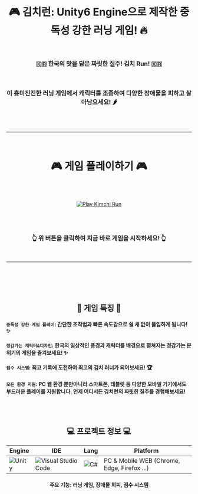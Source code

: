 <div align="center">
 
# 🎮 김치런: Unity6 Engine으로 제작한 중독성 강한 러닝 게임! 🔥

<br>


 
### 🇰🇷 한국의 맛을 담은 짜릿한 질주! 김치 Run! 🇰🇷

<br>

### 이 흥미진진한 러닝 게임에서 캐릭터를 조종하여 다양한 장애물을 피하고 살아남으세요! 🌶️

</div>

<br><br><hr><br>

 # <div align="center"> 🎮 게임 플레이하기 🎮 </div>

<br><br>

<div align="center">
  
[![Play Kimchi Run](https://img.shields.io/badge/PLAY%20KIMCHI%20RUN-FF0000?style=for-the-badge&logo=unity&logoColor=white)](https://play.unity.com/en/games/fdc0bfd5-6e15-404e-b3a6-ef55d4d4bb78/kimchi-run-by-wj)

<br><br>

### **👆 위 버튼을 클릭하여 지금 바로 게임을 시작하세요! 👆**
</div>

<br><hr><br><br>

<div align="center">

<br>
 
## 🎯 게임 특징 🎯

</div>

#### `중독성 강한 게임 플레이`: 간단한 조작법과 빠른 속도감으로 쉴 새 없이 몰입하게 됩니다! ✨  
#### `정감가는 캐릭터&디자인`: 한국의 일상적인 풍경과 캐릭터를 배경으로 펼쳐지는 정감가는 분위기의 게임을 즐겨보세요! ✨      
#### `점수 시스템`: 최고 기록에 도전하여 최고의 김치 러너가 되어보세요! 🏆    
#### `모든 환경 지원`: PC 웹 환경 뿐만아니라 스마트폰, 태블릿 등 다양한 모바일 기기에서도 부드러운 플레이를 지원합니다. 언제 어디서든 김치런의 짜릿한 질주를 경험해보세요!


<br>

<div align="center">

<br>
 
## 💻 프로젝트 정보 💻


 
| Engine | IDE | Lang | Platform |
|---|---|---|---|
| ![Unity](https://img.shields.io/badge/unity-%23000000.svg?style=for-the-badge&logo=unity&logoColor=white) | ![Visual Studio Code](https://img.shields.io/badge/Visual%20Studio%20Code-0078d7.svg?style=for-the-badge&logo=visual-studio-code&logoColor=white) | ![C#](https://img.shields.io/badge/c%23-%23239120.svg?style=for-the-badge&logo=csharp&logoColor=white) | PC & Mobile WEB (Chrome, Edge, Firefox ...) |



#### 주요 기능: 러닝 게임, 장애물 회피, 점수 시스템  

</div>

